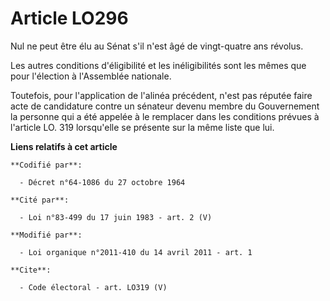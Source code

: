 # Article LO296

Nul ne peut être élu au Sénat s'il n'est âgé de vingt-quatre ans révolus. 

Les autres conditions d'éligibilité et les inéligibilités sont les mêmes que pour l'élection à l'Assemblée nationale. 

Toutefois, pour l'application de l'alinéa précédent, n'est pas réputée faire acte de candidature contre un sénateur devenu
membre du Gouvernement la personne qui a été appelée à le remplacer dans les conditions prévues à l'article LO. 319
lorsqu'elle se présente sur la même liste que lui.

**Liens relatifs à cet article**

	**Codifié par**:

	  - Décret n°64-1086 du 27 octobre 1964

	**Cité par**:

	  - Loi n°83-499 du 17 juin 1983 - art. 2 (V)

	**Modifié par**:

	  - Loi organique n°2011-410 du 14 avril 2011 - art. 1

	**Cite**:

	  - Code électoral - art. LO319 (V)
